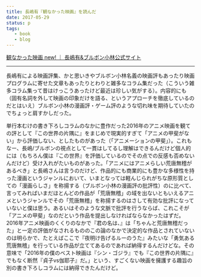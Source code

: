 ```yaml
---
title: 長嶋有『観なかった映画』を読んだ
date: 2017-05-29
status: p
tags:
   - book
   - blog
---
```


[観なかった映画 new\! ｜ 長嶋有&ブルボン小林公式サイト](http://yu-and-bk.com/book_nagashima/minakatta/)

---

長嶋有による映画評集、かと思いきやブルボン小林名義の映画評もあったり映画プログラムに寄せた文章もあったりとわりと雑多なコラム集だった（こういう雑多コラム集って昔はけっこうあったけど最近は珍しい気がする）。内容的にも（固有名詞を外して映画の印象だけを語る、というアプローチを徹底しているのだとはいえ）ブルボン小林の漫画評・ゲーム評のような切れ味を期待していたのでちょっと肩すかしだった。

単行本むけの書き下ろしコラムのなかに豊作だった2016年のアニメ映画を観ての評として『この世界の片隅に』をまじめで現実的すぎて「アニメの甲斐がない」から評価しない、としたものがあった（「アニメーションの甲斐」）。これもなー、長嶋/ブルボンの視点として一貫はしてるし理解はできるんだけど個人的には（もちろん僕は『この世界』を評価しているのでその点での反感も否めないんだけど）受け入れがたいものがあった。「アニメにはアニメらしい荒唐無稽があるべき」と長嶋さんは言うのだけど、作品的にも商業的にも豊かな多様性を持った漫画というジャンルにおいて、いまとなっては軽んじられがちな原形質としての「漫画らしさ」を称揚する（ブルボン小林の漫画評の批評性）のに比べて、言ってみればいまだほとんどの作品が「荒唐無稽」の域を出ないともいえるアニメというジャンルでその「荒唐無稽」を称揚するのはさして有効な批評になっていないと僕は思う。あるいはそのような文脈で批評を行うならば、これこそが「アニメの甲斐」なのだという作品を提出しなければならなかったはずだ。2016年アニメ映画のくくりのなかで『君の名は、』は「ちゃんと荒唐無稽だった」と一定の評価がなされるもののこの論のなかで決定的な作品とされていないのは明らかで、たとえばここで『夜明け告げるルーのうた』みたいな「勇気ある荒唐無稽」を行っている作品が立ててあるのであれば納得するんだけどな。その意味で「2016年の僕のベスト映画は『シン・ゴジラ』でも『この世界の片隅に』でもなく断然『貞子vs伽耶子』だ。」という、すごくない映画を擁護する趣旨の別の書き下ろしコラムには納得できたんだけど。
